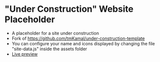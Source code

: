 # "Under Construction" Website Placeholder

- A placeholder for a site under construction
- Fork of <https://github.com/tmKamal/under-construction-template>
- You can configure your name and icons displayed by changing the file "site-data.js" inside the assets folder
- [Live preview](https://website-placeholder-25ld02bhc-artur-rso.vercel.app/)
